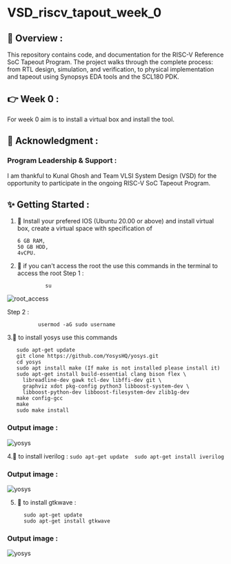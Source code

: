 # VSD_riscv_tapout_week_0

## 📝 Overview :
This repository contains code, and documentation for the RISC-V Reference SoC Tapeout Program. The project walks through the complete process: from RTL design, simulation, and verification, to physical implementation and tapeout using Synopsys EDA tools and the SCL180 PDK.

## 👉 Week 0 :
For week 0 aim is to install a virtual box and install the tool. 

## 📜 Acknowledgment :
### Program Leadership & Support :
   I am thankful to Kunal Ghosh and Team VLSI System Design (VSD) for the opportunity to participate in the ongoing RISC-V SoC Tapeout Program.
             
## ✨ Getting Started :

1. 📂 Install your prefered IOS (Ubuntu 20.00 or above) and install virtual box, create a virtual space with specification of 
    ```
   6 GB RAM,
   50 GB HDD,  
   4vCPU.
    ```
2. 🧪 if you can't access the root the use this commands in the terminal to access the root
Step 1 :
    ```
             su
      ```
![root_access]()
  
  Step 2 :
   ```
             usermod -aG sudo username
   
   ```
  


3.📂 to install yosys use this commands 

   ```
      sudo apt-get update 
      git clone https://github.com/YosysHQ/yosys.git 
      cd yosys 
      sudo apt install make (If make is not installed please install it)  
      sudo apt-get install build-essential clang bison flex \ 
        libreadline-dev gawk tcl-dev libffi-dev git \ 
        graphviz xdot pkg-config python3 libboost-system-dev \ 
        libboost-python-dev libboost-filesystem-dev zlib1g-dev 
      make config-gcc 
      make  
      sudo make install
   ```
### Output image :
  ![yosys]()


4.📂 to install iverilog : 
      ```
      sudo apt-get update 
      sudo apt-get install iverilog
      ```
### Output image :
  ![yosys]()

5. 📂 to install gtkwave : 
    ```
      sudo apt-get update 
      sudo apt-get install gtkwave
      ```
### Output image :
  ![yosys]()




